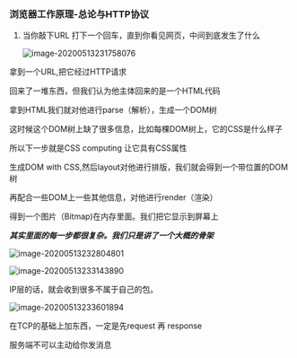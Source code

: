 ### 浏览器工作原理-总论与HTTP协议

1. 当你敲下URL 打下一个回车，直到你看见网页，中间到底发生了什么

   ![image-20200513231758076](C:\Users\dell\AppData\Roaming\Typora\typora-user-images\image-20200513231758076.png)

  

拿到一个URL,把它经过HTTP请求

回来了一堆东西，但我们认为他主体回来的是一个HTML代码

拿到HTML我们就对他进行parse（解析），生成一个DOM树

这时候这个DOM树上缺了很多信息，比如每棵DOM树上，它的CSS是什么样子

所以下一步就是CSS computing 让它具有CSS属性

生成DOM with CSS,然后layout对他进行排版，我们就会得到一个带位置的DOM树

再配合一些DOM上一些其他信息，对他进行render（渲染）

得到一个图片（Bitmap)在内存里面。我们把它显示到屏幕上

***其实里面的每一步都很复杂。我们只是讲了一个大概的骨架***

![image-20200513232804801](C:\Users\dell\AppData\Roaming\Typora\typora-user-images\image-20200513232804801.png)

![image-20200513233143890](C:\Users\dell\AppData\Roaming\Typora\typora-user-images\image-20200513233143890.png)

IP层的话，就会收到很多不属于自己的包。





![image-20200513233601894](C:\Users\dell\AppData\Roaming\Typora\typora-user-images\image-20200513233601894.png)

在TCP的基础上加东西，一定是先request 再 response

服务端不可以主动给你发消息



